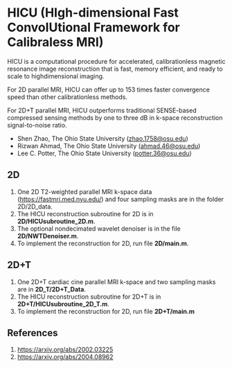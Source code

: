 # HICU (HIgh-dimensional Fast ConvolUtional Framework for Calibraless MRI)
HICU is a computational procedure for accelerated, calibrationless magnetic resonance image reconstruction that is fast, memory efficient, and ready to scale to highdimensional imaging. 

For 2D parallel MRI, HICU can offer up to 153 times faster convergence speed than other calibrationless methods. 

For 2D+T parallel MRI, HICU outperforms traditional SENSE-based compressed sensing methods by one to three dB in k-space reconstruction signal-to-noise ratio.

* Shen Zhao, The Ohio State University (zhao.1758@osu.edu)
* Rizwan Ahmad, The Ohio State University (ahmad.46@osu.edu)
* Lee C. Potter, The Ohio State University (potter.36@osu.edu)

## 2D
1. One 2D T2-weighted parallel MRI k-space data (https://fastmri.med.nyu.edu/) and four sampling masks are in the folder 2D/2D_data. 
2. The HICU reconstruction subroutine for 2D is in **2D/HICUsubroutine_2D.m**. 
3. The optional nondecimated wavelet denoiser is in the file **2D/NWTDenoiser.m**.
4. To implement the reconstruction for 2D, run file **2D/main.m**.

## 2D+T
1. One 2D+T cardiac cine parallel MRI k-space and two sampling masks are in **2D_T/2D+T_Data**.
2. The HICU reconstruction subroutine for 2D+T is in **2D+T/HICUsubroutine_2D_T.m**.
3. To implement the reconstruction for 2D, run file **2D+T/main.m**


## References
1. https://arxiv.org/abs/2002.03225
2. https://arxiv.org/abs/2004.08962

